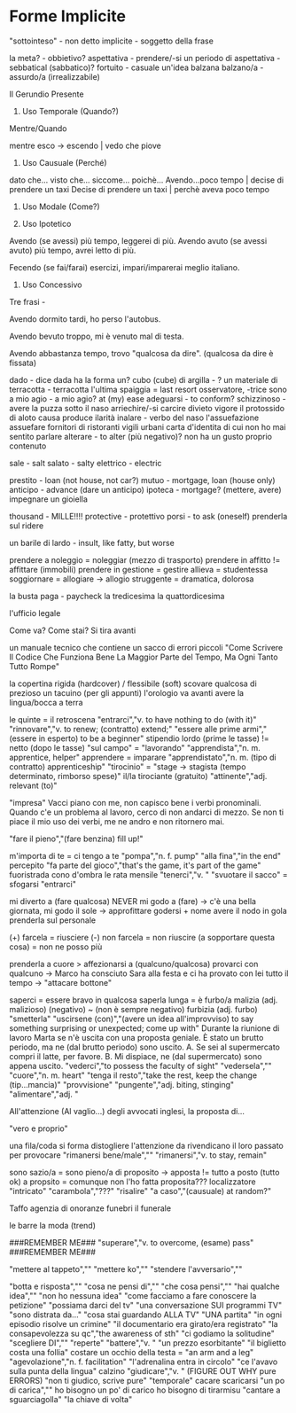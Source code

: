 # Forme Implicite
 
"sottointeso" - non detto
implicite - soggetto della frase

la meta? - obbietivo?
aspettativa - prendere/-si un periodo di aspettativa - sebbatical (sabbatico)?
fortuito - casuale
un'idea balzana
balzano/a - assurdo/a (irrealizzabile)

Il Gerundio Presente

1. Uso Temporale (Quando?)

Mentre/Quando

mentre esco -> escendo | vedo che piove

1. Uso Causuale (Perché)

dato che...
visto che...
siccome...
poichè...
Avendo...poco tempo | decise di prendere un taxi
Decise di prendere un taxi | perchè aveva poco tempo

1. Uso Modale (Come?)



1. Uso Ipotetico

Avendo (se avessi) più tempo, leggerei di più.
Avendo avuto (se avessi avuto) più tempo, avrei letto di più.

Fecendo (se fai/farai) esercizi, impari/imparerai meglio italiano.



1. Uso Concessivo

Tre frasi - 

Avendo dormito tardi, ho perso l'autobus.

Avendo bevuto troppo, mi è venuto mal di testa.

Avendo abbastanza tempo, trovo "qualcosa da dire". (qualcosa da dire è fissata)

dado - dice
dada ha la forma un? cubo (cube)
di argilla - ? un materiale
di terracotta - terracotta 
l'ultima spaiggia = last resort
osservatore, -trice
sono a mio agio - a mio agio? at (my) ease
adeguarsi - to conform?
schizzinoso - avere la puzza sotto il naso
arriechire/-si
carcire
divieto
vigore
il protossido di aloto causa
produce ilarità
inalare - verbo del naso
l'assuefazione
assuefare
fornitori di ristoranti
vigili urbani
carta d'identita
di cui non ho mai sentito parlare
alterare - to alter (più negativo)?
non ha un gusto proprio
contenuto

sale - salt
salato - salty
elettrico - electric

prestito - loan (not house, not car?)
mutuo - mortgage, loan (house only)
anticipo - advance (dare un anticipo)
ipoteca - mortgage? (mettere, avere)
impegnare un gioiella

thousand - MILLE!!!!
protective - protettivo
porsi - to ask (oneself)
prenderla sul ridere

un barile di lardo - insult, like fatty, but worse

prendere a noleggio = noleggiar (mezzo di trasporto)
prendere in affitto != affittare (immobili)
prendere in gestione = gestire 
allieva = studentessa
soggiornare = allogiare -> allogio
struggente = dramatica, dolorosa

la busta paga - paycheck
la tredicesima
la quattordicesima

l'ufficio legale

Come va?  Come stai?
Si tira avanti

un manuale tecnico che contiene un sacco di errori piccoli
"Come Scrivere Il Codice Che Funziona Bene 
La Maggior Parte del Tempo, Ma Ogni Tanto Tutto Rompe"

la copertina rigida (hardcover) / flessibile (soft)
scovare qualcosa di prezioso
un tacuino (per gli appunti)
l'orologio va avanti
avere la lingua/bocca a terra

le quinte = il retroscena
"entrarci","v. to have nothing to do (with it)"
"rinnovare","v. to renew; (contratto) extend;"
"essere alle prime armi","(essere in esperto) to be a beginner"
stipendio lordo (prime le tasse) != netto (dopo le tasse)
"sul campo" = "lavorando"
"apprendista","n. m. apprentice, helper"
apprendere = imparare
"apprendistato","n. m. (tipo di contratto) apprenticeship"
"tirocinio" = "stage -> stagista (tempo determinato, rimborso spese)"
il/la tirociante (gratuito)
"attinente","adj. relevant (to)"

"impresa"
Vacci piano con me, non capisco bene i verbi pronominali.
Quando c'e un problema al lavoro, cerco di non andarci di mezzo.
Se non ti piace il mio uso dei verbi, me ne andro e non ritornero mai.

"fare il pieno","(fare benzina) fill up!"

m'importa di te = ci tengo a te
"pompa","n. f. pump"
"alla fina","in the end"
percepito
"fa parte del gioco","that's the game, it's part of the game"
fuoristrada
cono d'ombra
le rata mensile
"tenerci","v. "
"svuotare il sacco" = sfogarsi
"entrarci"

mi diverto a (fare qualcosa)
NEVER mi godo a (fare) -> c'è una bella giornata, mi godo il sole -> approfittare
godersi + nome
avere il nodo in gola
prenderla sul personale

(+) farcela = riusciere
(-) non farcela = non riuscire (a sopportare questa cosa) = non ne posso più

prenderla a cuore > affezionarsi a (qualcuno/qualcosa)
provarci con qualcuno 
    -> Marco ha consciuto Sara alla festa e ci ha provato con lei tutto il tempo
    -> "attacare bottone"

saperci = essere bravo in qualcosa
saperla lunga = è furbo/a
malizia (adj. malizioso) (negativo) ~ (non è sempre negativo) furbizia (adj. furbo)
"smetterla"
"uscirsene (con)","(avere un idea all'improvviso) to say something surprising or unexpected; come up with"
Durante la riunione di lavoro Marta se n'è uscita con una proposta geniale.
È stato un brutto periodo, ma ne (dal brutto periodo) sono uscito.
A. Se sei al supermercato compri il latte, per favore.
B. Mi dispiace, ne (dal supermercato) sono appena uscito.
"vederci","to possess the faculty of sight"
"vedersela",""
"cuore","n. m. heart"
"tenga il resto","take the rest, keep the change (tip...mancia)"
"provvisione"
"pungente","adj. biting, stinging"
"alimentare","adj. "

All'attenzione (Al vaglio...) degli avvocati inglesi, la proposta di...

"vero e proprio"

una fila/coda si forma
distogliere l'attenzione da
rivendicano il loro passato
per provocare
"rimanersi bene/male",""
"rimanersi","v. to stay, remain"

sono sazio/a = sono pieno/a
di proposito
    -> apposta != tutto a posto (tutto ok)
a propsito = comunque
non l'ho fatta proposita???
localizzatore
"intricato"
"carambola","???"
"risalire"
"a caso","(causuale) at random?"

Taffo
agenzia di onoranze funebri
il funerale

le barre
la moda (trend)

###REMEMBER ME###
"superare","v. to overcome, (esame) pass"
###REMEMBER ME###

"mettere al tappeto",""
"mettere ko",""
"stendere l'avversario",""

"botta e risposta",""
"cosa ne pensi di",""
"che cosa pensi",""
"hai qualche idea",""
"non ho nessuna idea"
"come facciamo a fare conoscere la petizione"
"possiama darci del tv"
"una conversazione SUI programmi TV"
"sono distrata da..."
"cosa stai guardando ALLA TV"
"UNA partita"
"in ogni episodio risolve un crimine"
"il documentario era girato/era registrato"
"la consapevolezza su qc","the awareness of sth"
"ci godiamo la solitudine"
"scegliere DI",""
"reperte"
"battere","v. "
"un prezzo esorbitante"
"il biglietto costa una follia"
costare un occhio della testa = "an arm and a leg"
"agevolazione","n. f. facilitation"
"l'adrenalina entra in circolo"
"ce l'avavo sulla punta della lingua"
calzino
"giudicare","v. "
(FIGURE OUT WHY pure ERRORS) "non ti giudico, scrive pure"
"temporale"
cacare
scaricarsi
"un po di carica",""
ho bisogno un po' di carico
ho bisogno di tirarmisu
"cantare a sguarciagolla"
"la chiave di volta"
